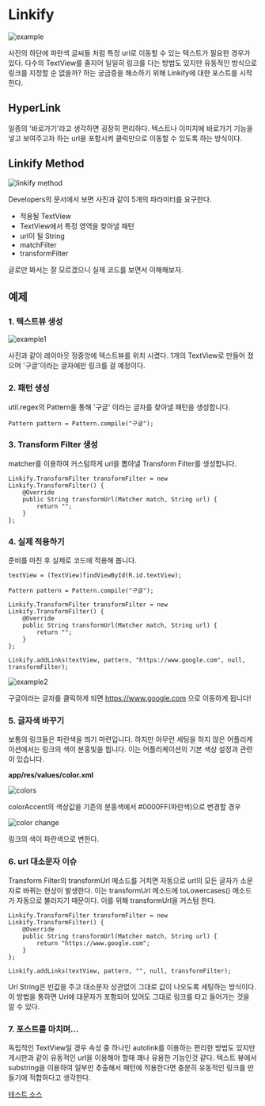 # Linkify

![example](http://cfile2.uf.tistory.com/image/25568B3857AB39A708797F)

사진의 하단에 파란색 글씨들 처럼 특정 url로 이동할 수 있는 텍스트가 필요한 경우가 있다. 다수의 TextView를 줄지어 일일히 링크를 다는 방법도 있지만 유동적인 방식으로 링크를 지정할 순 없을까? 하는 궁금증을 해소하기 위해 Linkify에 대한 포스트를 시작한다.

## HyperLink

일종의 '바로가기'라고 생각하면 굉장히 편리하다. 텍스트나 이미지에 바로가기 기능을 넣고 보여주고자 하는 url을 포함시켜 클릭만으로 이동할 수 있도록 하는 방식이다.

## Linkify Method

![linkify method]()

Developers의 문서에서 보면 사진과 같이 5개의 파라미터를 요구한다.

* 적용될 TextView
* TextView에서 특정 영역을 찾아낼 패턴
* url이 될 String
* matchFilter
* transformFilter

글로만 봐서는 잘 모르겠으니 실제 코드를 보면서 이해해보자.

## 예제

### 1. 텍스트뷰 생성

![example1]()

사진과 같이 레이아웃 정중앙에 텍스트뷰를 위치 시켰다. 1개의 TextView로 만들어 졌으며 '구글'이라는 글자에만 링크를 걸 예정이다.

### 2. 패턴 생성

util.regex의 Pattern을 통해 '구글' 이라는 글자를 찾아낼 패턴을 생성합니다.

```
Pattern pattern = Pattern.compile("구글");

```

### 3. Transform Filter 생성

matcher를 이용하여 커스텀하게 url을 뽑아낼 Transform Filter를 생성합니다.

```
Linkify.TransformFilter transformFilter = new Linkify.TransformFilter() {
    @Override
    public String transformUrl(Matcher match, String url) {
        return "";
    }
};

```

### 4. 실제 적용하기

준비를 마친 후 실제로 코드에 적용해 봅니다.

```
textView = (TextView)findViewById(R.id.textView);

Pattern pattern = Pattern.compile("구글");

Linkify.TransformFilter transformFilter = new Linkify.TransformFilter() {
    @Override
    public String transformUrl(Matcher match, String url) {
        return "";
    }
};

Linkify.addLinks(textView, pattern, "https://www.google.com", null, transformFilter);

```

![example2]()

구글이라는 글자를 클릭하게 되면 https://www.google.com 으로 이동하게 됩니다!

### 5. 글자색 바꾸기

보통의 링크들은 파란색을 띄기 마련입니다. 하지만 아무런 세팅을 하지 않은 어플리케이션에서는 링크의 색이 분홍빛을 띕니다. 이는 어플리케이션의 기본 색상 설정과 관련이 있습니다.

**app/res/values/color.xml**

![colors]()

colorAccent의 색상값을 기존의 분홍색에서 #0000FF(파란색)으로 변경할 경우

![color change]()

링크의 색이 파란색으로 변한다.

### 6. url 대소문자 이슈

Transform Filter의 transformUrl 메소드를 거치면 자동으로 url의 모든 글자가 소문자로 바뀌는 현상이 발생한다. 이는 transformUrl 메소드에 toLowercases() 메소드가 자동으로 불러지기 때문이다. 이를 위해 transformUrl을 커스텀 한다.

```
Linkify.TransformFilter transformFilter = new Linkify.TransformFilter() {
    @Override
    public String transformUrl(Matcher match, String url) {
        return "https://www.google.com";
    }
};

Linkify.addLinks(textView, pattern, "", null, transformFilter);

```

Url String은 빈값을 주고 대소문자 상관없이 그대로 값이 나오도록 세팅하는 방식이다. 이 방법을 통하면 Url에 대문자가 포함되어 있어도 그대로 링크를 타고 들어가는 것을 알 수 있다.

### 7. 포스트를 마치며...

독립적인 TextView일 경우 속성 중 하나인 autolink를 이용하는 편리한 방법도 있지만 게시판과 같이 유동적인 url을 이용해야 할때 꽤나 유용한 기능인것 같다. 텍스트 뷰에서 substring을 이용하여 일부만 추출해서 패턴에 적용한다면 충분히 유동적인 링크를 만들기에 적합하다고 생각한다.

[테스트 소스](https://github.com/Ekutz/Linkify.git)
